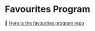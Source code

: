 # Favourites Program

🔗 [Here is the favourites program repo](https://github.com/yashvikram30/favourites_program)

